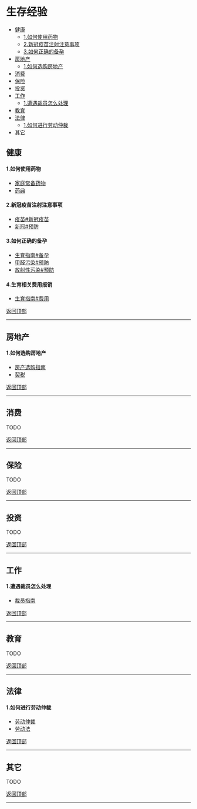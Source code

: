 # 生存经验

- [健康](#健康)
  - [1.如何使用药物](#1.如何使用药物)
  - [2.新冠疫苗注射注意事项](#2.新冠疫苗注射注意事项)
  - [3.如何正确的备孕](#3.如何正确的备孕)
- [房地产](#房地产)
  - [1.如何选购房地产](#1.如何选购房地产)
- [消费](#消费)
- [保险](#保险)
- [投资](#投资)
- [工作](#工作)
  - [1.遭遇裁员怎么处理](#1.遭遇裁员怎么处理)
- [教育](#教育)
- [法律](#法律)
  - [1.如何进行劳动仲裁](#1.如何进行劳动仲裁)
- [其它](#其它)



## 健康

#### 1.如何使用药物

- [家庭常备药物](HEALTH/home_stocked_medicine.md)
- [药典](HEALTH/medicine_dict.md)

#### 2.新冠疫苗注射注意事项

- [疫苗#新冠疫苗](HEALTH/vaccine.md)
- [新冠#预防](HEALTH/covid19.md)

#### 3.如何正确的备孕

- [生育指南#备孕](HEALTH/BEAR/bear.md)
- [甲醛污染#预防](HEALTH/ENV/formaldehyde_pollution.md)
- [放射性污染#预防](HEALTH/ENV/radioactive_contamination)

#### 4.生育相关费用报销

- [生育指南#费用](HEALTH/BEAR/bear.md)

[返回顶部](#生存经验)

---



## 房地产

#### 1.如何选购房地产

- [房产选购指南](LIFE/select_house.md)
- [契税](ECONOMIC/TAX/deed_tax.md)

[返回顶部](#生存经验)

---



## 消费

TODO

[返回顶部](#生存经验)

---



## 保险

TODO

[返回顶部](#生存经验)

---



## 投资

TODO

[返回顶部](#生存经验)

---



## 工作

#### 1.遭遇裁员怎么处理

- [裁员指南](CAREER/cut_job.md)

[返回顶部](#生存经验)

---



## 教育

TODO

[返回顶部](#生存经验)

---



## 法律

#### 1.如何进行劳动仲裁

- [劳动仲裁](LAW/arbitrate_of_labor.md)
- [劳动法](LAW/law_of_labor.md)

[返回顶部](#生存经验)

---



## 其它

TODO

[返回顶部](#生存经验)

---
